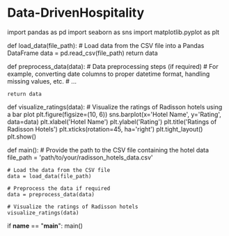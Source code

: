 # Data-DrivenHospitality
import pandas as pd
import seaborn as sns
import matplotlib.pyplot as plt

def load_data(file_path):
    # Load data from the CSV file into a Pandas DataFrame
    data = pd.read_csv(file_path)
    return data

def preprocess_data(data):
    # Data preprocessing steps (if required)
    # For example, converting date columns to proper datetime format, handling missing values, etc.
    # ...

    return data

def visualize_ratings(data):
    # Visualize the ratings of Radisson hotels using a bar plot
    plt.figure(figsize=(10, 6))
    sns.barplot(x='Hotel Name', y='Rating', data=data)
    plt.xlabel('Hotel Name')
    plt.ylabel('Rating')
    plt.title('Ratings of Radisson Hotels')
    plt.xticks(rotation=45, ha='right')
    plt.tight_layout()
    plt.show()

def main():
    # Provide the path to the CSV file containing the hotel data
    file_path = 'path/to/your/radisson_hotels_data.csv'

    # Load the data from the CSV file
    data = load_data(file_path)

    # Preprocess the data if required
    data = preprocess_data(data)

    # Visualize the ratings of Radisson hotels
    visualize_ratings(data)

if __name__ == "__main__":
    main()
